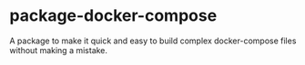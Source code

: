 # package-docker-compose
A package to make it quick and easy to build complex docker-compose files without making a mistake.
